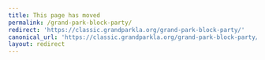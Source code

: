 ```yaml
---
title: This page has moved
permalink: /grand-park-block-party/
redirect: 'https://classic.grandparkla.org/grand-park-block-party/'
canonical_url: 'https://classic.grandparkla.org/grand-park-block-party/'
layout: redirect
---
```

